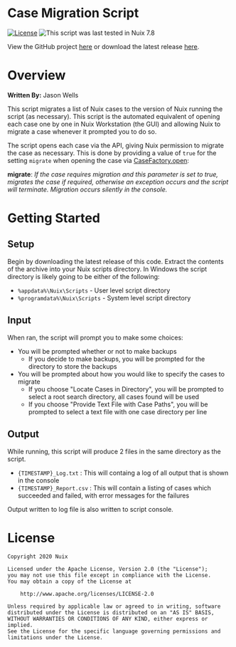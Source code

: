 Case Migration Script
=====================

[![License](https://img.shields.io/badge/License-Apache%202.0-blue.svg)](http://www.apache.org/licenses/LICENSE-2.0) ![This script was last tested in Nuix 7.8](https://img.shields.io/badge/Script%20Tested%20in%20Nuix-7.8-green.svg)

View the GitHub project [here](https://github.com/Nuix/Case-Migration-Script) or download the latest release [here](https://github.com/Nuix/Case-Migration-Script/releases).

# Overview

**Written By:** Jason Wells

This script migrates a list of Nuix cases to the version of Nuix running the script (as necessary).  This script is the automated equivalent of opening each case one by one in Nuix Workstation (the GUI) and allowing Nuix to migrate a case whenever it prompted you to do so.

The script opens each case via the API, giving Nuix permission to migrate the case as necessary.  This is done by providing a value of `true` for the setting `migrate` when opening the case via [CaseFactory.open](https://download.nuix.com/releases/desktop/stable/docs/en/scripting/api/nuix/CaseFactory.html#open-java.io.File-java.util.Map-):

**migrate**: *If the case requires migration and this parameter is set to true, migrates the case if required, otherwise an exception occurs and the script will terminate. Migration occurs silently in the console.*

# Getting Started

## Setup

Begin by downloading the latest release of this code.  Extract the contents of the archive into your Nuix scripts directory.  In Windows the script directory is likely going to be either of the following:

- `%appdata%\Nuix\Scripts` - User level script directory
- `%programdata%\Nuix\Scripts` - System level script directory

## Input

When ran, the script will prompt you to make some choices:
- You will be prompted whether or not to make backups
	- If you decide to make backups, you will be prompted for the directory to store the backups
- You will be prompted about how you would like to specify the cases to migrate
	- If you choose "Locate Cases in Directory", you will be prompted to select a root search directory, all cases found will be used
	- If you choose "Provide Text File with Case Paths", you will be prompted to select a text file with one case directory per line

## Output

While running, this script will produce 2 files in the same directory as the script.

- `{TIMESTAMP}_Log.txt` : This will containg a log of all output that is shown in the console
- `{TIMESTAMP}_Report.csv` : This will contain a listing of cases which succeeded and failed, with error messages for the failures

Output written to log file is also written to script console.

# License

```
Copyright 2020 Nuix

Licensed under the Apache License, Version 2.0 (the "License");
you may not use this file except in compliance with the License.
You may obtain a copy of the License at

    http://www.apache.org/licenses/LICENSE-2.0

Unless required by applicable law or agreed to in writing, software
distributed under the License is distributed on an "AS IS" BASIS,
WITHOUT WARRANTIES OR CONDITIONS OF ANY KIND, either express or implied.
See the License for the specific language governing permissions and
limitations under the License.
```